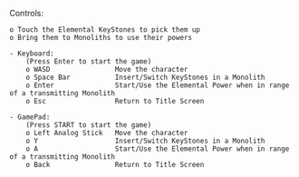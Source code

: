 Controls:

    o Touch the Elemental KeyStones to pick them up
    o Bring them to Monoliths to use their powers
    
    - Keyboard:
        (Press Enter to start the game)
        o WASD                Move the character
        o Space Bar           Insert/Switch KeyStones in a Monolith
        o Enter               Start/Use the Elemental Power when in range of a transmitting Monolith
        o Esc                 Return to Title Screen

    - GamePad:
        (Press START to start the game)
        o Left Analog Stick   Move the character
        o Y                   Insert/Switch KeyStones in a Monolith
        o A                   Start/Use the Elemental Power when in range of a transmitting Monolith
        o Back                Return to Title Screen
